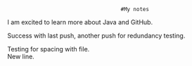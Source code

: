                                         #My notes
I am excited to learn more about Java and GitHub.

Success with last push, another push for redundancy testing.

Testing for spacing with file.  
New line.
